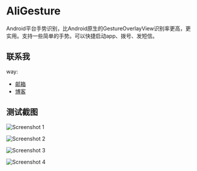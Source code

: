 # AliGesture
Android平台手势识别，比Android原生的GestureOverlayView识别率更高，更实用。支持一些简单的手势。可以快捷启动app、拨号、发短信。



## 联系我

way:
  * [邮箱](mailto:way.ping.li@gmail.com "给我发邮件")
  * [博客](http://blog.csdn.net/way_ping_li "CSDN博客")


## 测试截图

![Screenshot 1](http://git.oschina.net/way/WayGesture/raw/master/screenshots/1.png "Screenshot 1")

![Screenshot 2](http://git.oschina.net/way/WayGesture/raw/master/screenshots/2.png "Screenshot 2")

![Screenshot 3](http://git.oschina.net/way/WayGesture/raw/master/screenshots/3.png "Screenshot 3")

![Screenshot 4](http://git.oschina.net/way/WayGesture/raw/master/screenshots/4.png "Screenshot 4")

